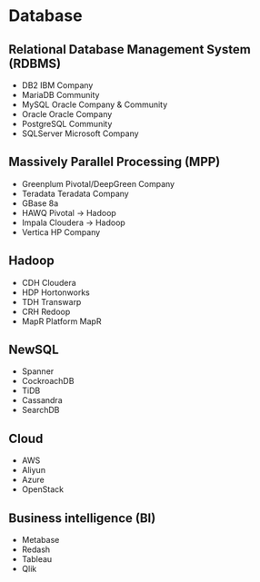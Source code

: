 # Database

<!--
https://www.linkedin.com/learning/database-foundations-administration-8375189/administer-a-database-server
-->

## Relational Database Management System (RDBMS)

- DB2 IBM Company
- MariaDB Community
- MySQL Oracle Company & Community
- Oracle Oracle Company
- PostgreSQL Community
- SQLServer Microsoft Company

## Massively Parallel Processing (MPP)

- Greenplum Pivotal/DeepGreen Company
- Teradata Teradata Company
- GBase 8a
- HAWQ Pivotal -> Hadoop
- Impala Cloudera -> Hadoop
- Vertica HP Company

## Hadoop

- CDH Cloudera
- HDP Hortonworks
- TDH Transwarp
- CRH Redoop
- MapR Platform MapR

## NewSQL

- Spanner
- CockroachDB
- TiDB
- Cassandra
- SearchDB

## Cloud

- AWS
- Aliyun
- Azure
- OpenStack

## Business intelligence (BI)

- Metabase
- Redash
- Tableau
- Qlik

